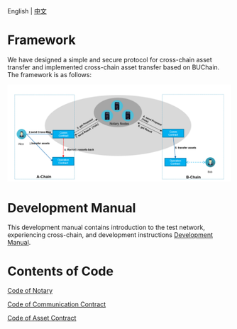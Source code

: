 English | [中文](ReadMe.md) 

# Framework

We have designed a simple and secure protocol for cross-chain asset transfer and implemented cross-chain asset transfer based on BUChain.
The framework is as follows:

![](frame.png)


# Development Manual

This development manual contains introduction to the test network, experiencing cross-chain, and development instructions
[Development Manual](https://github.com/buchain/buchain-v3/blob/feature/crosschain/docs/cross_chain/Dev_Manual_CN.md "Development Manual").


# Contents of Code 

[Code of Notary](https://github.com/buchain/buchain-v3/tree/feature/crosschain/src/notary "Code of Notary")

[Code of Communication Contract](https://github.com/buchain/buchain-v3/blob/feature/crosschain/docs/cross_chain/cross_comm.js "Code of Communication Contract")

[Code of Asset Contract](https://github.com/buchain/buchain-v3/blob/feature/crosschain/docs/cross_chain/cross_asset.js "Code of Asset Contract")